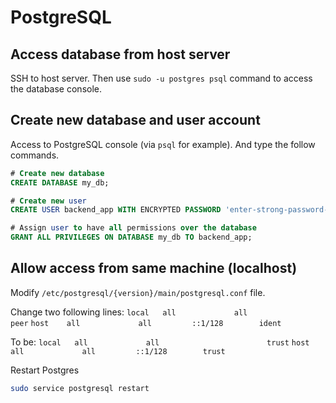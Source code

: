 # PostgreSQL

## Access database from host server
SSH to host server. Then use `sudo -u postgres psql` command to access the database console.

## Create new database and user account
Access to PostgreSQL console (via `psql` for example). And type the follow commands.

```sql
# Create new database
CREATE DATABASE my_db;

# Create new user
CREATE USER backend_app WITH ENCRYPTED PASSWORD 'enter-strong-password-here';

# Assign user to have all permissions over the database
GRANT ALL PRIVILEGES ON DATABASE my_db TO backend_app;
```

## Allow access from same machine (localhost)
Modify `/etc/postgresql/{version}/main/postgresql.conf` file.

Change two following lines:
`local   all             all                        peer`
`host    all             all         ::1/128        ident`

To be:
`local   all             all                        trust`
`host    all             all         ::1/128        trust`

Restart Postgres
```bash
sudo service postgresql restart
```
